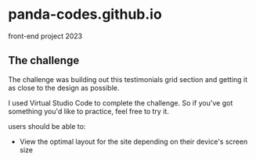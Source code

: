 # panda-codes.github.io
front-end project 2023
## The challenge

The challenge was building out this testimonials grid section and getting it as close to the design as possible.

I used Virtual Studio Code to complete the challenge. So if you've got something you'd like to practice, feel free to try it.

users should be able to:

- View the optimal layout for the site depending on their device's screen size

